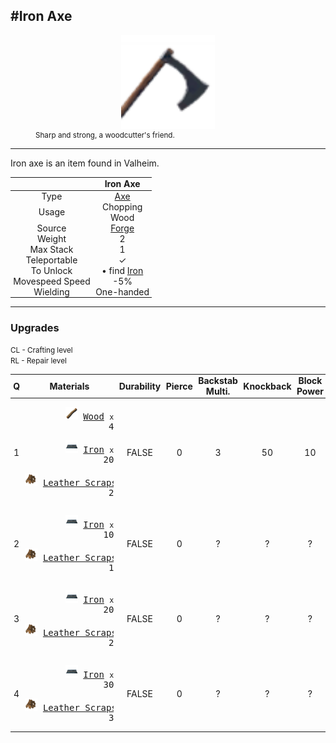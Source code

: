 <meta property="og:title" content="Iron Axe - MoreValheim" /><meta property="og:type" content="website" /><meta property="og:image" content="/assets/iron_axe.png" /><meta property="og:description" content="Iron Axe is an item found in Valheim." /><meta name="theme-color" content="#546D78"><meta name="twitter:card" content="summary_large_image">
#Iron Axe
-------------
<style>img {width:20px;}.tb {width:150px;display: block;margin-left: auto;margin-right: auto;}</style>

<style>.md-typeset table:not([class]) th:not([align]) {min-width:unset!important;}</style>
<style>td{padding:0em 0.3em!important;text-align:center!important;border-left:.05rem solid var(--md-default-fg-color--lightest)}</style>

<style>th{padding:0.1em 0.3em!important;text-align:center!important;font-weight:bold}</style>

<style>pre{text-align:right!important}</style>
<style>table tr td:first-child {border-left: 0;};</style>

<figure><img src="/assets/iron_axe.png" class="tb" /><figcaption><small>Sharp and strong, a woodcutter's friend.</small></figcaption></figure>

-------------

Iron axe is an item found in Valheim.

|        | Iron Axe              |
| ----------- | ------------------------------------ |
| Type | [Axe](../../types/axe)
| Usage | Chopping<br>Wood<br>
| Source | [Forge](../../objects/forge)
| Weight | 2 |
| Max Stack | 1 |
| Teleportable | ✓
| To Unlock | • find [Iron](../../items/iron)<br>
| Movespeed Speed | -5%
| Wielding | One-handed


-------------

### Upgrades

<small>CL - Crafting level</small><br><small>RL - Repair level</small>

| Q | Materials | Durability | Pierce | Backstab Multi. | Knockback | Block Power | Parry Force | Parry Bonus | CL | RL |
| - | - | - | - | - | - | - | - | - | - | - |
| 1 | <pre>[![Wood](/assets/wood.png)](../../items/wood) [Wood](../../items/wood) <small>x</small> 4</pre><pre>[![Iron](/assets/iron.png)](../../items/iron) [Iron](../../items/iron) <small>x</small> 20</pre><pre>[![Leather Scraps](/assets/leather_scraps.png)](../../items/leather_scraps) [Leather Scraps](../../items/leather_scraps) <small>x</small> 2</pre> | FALSE | 0 | 3 | 50 | 10 | 20 | 2 |2 | ? |
| 2 | <pre>[![Iron](/assets/iron.png)](../../items/iron) [Iron](../../items/iron) <small>x</small> 10</pre><pre>[![Leather Scraps](/assets/leather_scraps.png)](../../items/leather_scraps) [Leather Scraps](../../items/leather_scraps) <small>x</small> 1</pre> | FALSE | 0 | ? | ? | ? | 25 | ? |3 | ? |
| 3 | <pre>[![Iron](/assets/iron.png)](../../items/iron) [Iron](../../items/iron) <small>x</small> 20</pre><pre>[![Leather Scraps](/assets/leather_scraps.png)](../../items/leather_scraps) [Leather Scraps](../../items/leather_scraps) <small>x</small> 2</pre> | FALSE | 0 | ? | ? | ? | 30 | ? |4 | ? |
| 4 | <pre>[![Iron](/assets/iron.png)](../../items/iron) [Iron](../../items/iron) <small>x</small> 30</pre><pre>[![Leather Scraps](/assets/leather_scraps.png)](../../items/leather_scraps) [Leather Scraps](../../items/leather_scraps) <small>x</small> 3</pre> | FALSE | 0 | ? | ? | ? | 35 | ? |5 | ? |
